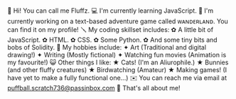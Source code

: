 💝 Hi! You can call me Fluffz.
💻 I'm currently learning JavaScript.
📓 I'm currently working on a text-based adventure game called ᴡᴀɴᴅᴇʀʟᴀɴᴅ. You can find it on my profile!
🪛 My coding skillset includes:
   ✿ A little bit of JavaScript.
   ✿ HTML.
   ✿ CSS.
   ✿ Some Python.
   ✿ And some tiny bits and bobs of Solidity.
🎨 My hobbies include:
   ✦ Art (Traditional and digital drawing!)
   ✦ Writing (Mostly fictional)
   ✦ Watching fun movies (Animation is my favourite!)
😺 Other things I like:
   ★ Cats! (I'm an Aliurophile.)
   ★ Bunnies (and other fluffy creatures)
   ★ Birdwatching (Amateur)
   ★ Making games! (I have yet to make a fully functional one...)
✉️ You can reach me via email at puffball.scratch736@passinbox.com
🩷 That's all about me!

<!---
TehzeebRehman/TehzeebRehman is a ✨ special ✨ repository because its `README.md` (this file) appears on your GitHub profile.
You can click the Preview link to take a look at your changes.
--->
